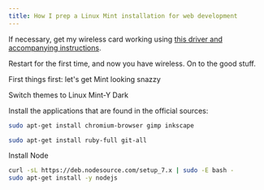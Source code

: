 ```yaml
---
title: How I prep a Linux Mint installation for web development
---
```


If necessary, get my wireless card working using [this driver and accompanying instructions](https://github.com/gnab/rtl8812au).

Restart for the first time, and now you have wireless. On to the good stuff. 

First things first: let's get Mint looking snazzy

Switch themes to Linux Mint-Y Dark


Install the applications that are found in the official sources:

```sh
sudo apt-get install chromium-browser gimp inkscape
```

```sh
sudo apt-get install ruby-full git-all
```

Install Node

```sh
curl -sL https://deb.nodesource.com/setup_7.x | sudo -E bash -
sudo apt-get install -y nodejs
```
